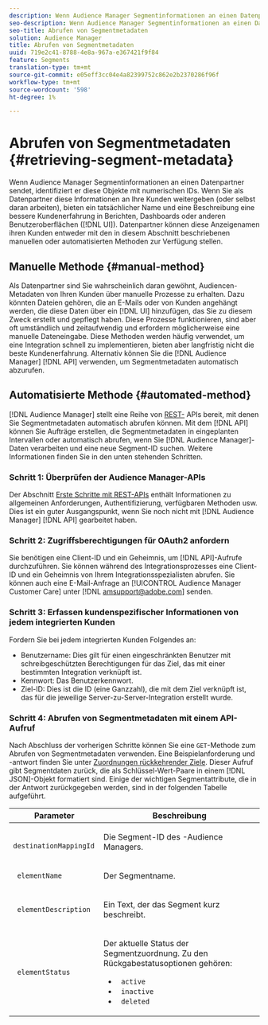 ```yaml
---
description: Wenn Audience Manager Segmentinformationen an einen Datenpartner sendet, identifiziert er diese Objekte mit numerischen IDs. Wenn Sie als Datenpartner diese Informationen an Ihre Kunden weitergeben (oder selbst daran arbeiten), bieten ein tatsächlicher Name und eine Beschreibung eine bessere Kundenerfahrung in Berichten, Dashboards oder anderen Benutzeroberflächen (UI). Datenpartner können diese Anzeigenamen ihren Kunden entweder mit den in diesem Abschnitt beschriebenen manuellen oder automatisierten Methoden zur Verfügung stellen.
seo-description: Wenn Audience Manager Segmentinformationen an einen Datenpartner sendet, identifiziert er diese Objekte mit numerischen IDs. Wenn Sie als Datenpartner diese Informationen an Ihre Kunden weitergeben (oder selbst daran arbeiten), bieten ein tatsächlicher Name und eine Beschreibung eine bessere Kundenerfahrung in Berichten, Dashboards oder anderen Benutzeroberflächen (UI). Datenpartner können diese Anzeigenamen ihren Kunden entweder mit den in diesem Abschnitt beschriebenen manuellen oder automatisierten Methoden zur Verfügung stellen.
seo-title: Abrufen von Segmentmetadaten
solution: Audience Manager
title: Abrufen von Segmentmetadaten
uuid: 719e2c41-8788-4e8a-967a-e367421f9f84
feature: Segments
translation-type: tm+mt
source-git-commit: e05eff3cc04e4a82399752c862e2b2370286f96f
workflow-type: tm+mt
source-wordcount: '598'
ht-degree: 1%

---
```



# Abrufen von Segmentmetadaten {#retrieving-segment-metadata}

Wenn Audience Manager Segmentinformationen an einen Datenpartner sendet, identifiziert er diese Objekte mit numerischen IDs. Wenn Sie als Datenpartner diese Informationen an Ihre Kunden weitergeben (oder selbst daran arbeiten), bieten ein tatsächlicher Name und eine Beschreibung eine bessere Kundenerfahrung in Berichten, Dashboards oder anderen Benutzeroberflächen ([!DNL UI]). Datenpartner können diese Anzeigenamen ihren Kunden entweder mit den in diesem Abschnitt beschriebenen manuellen oder automatisierten Methoden zur Verfügung stellen.

## Manuelle Methode {#manual-method}

Als Datenpartner sind Sie wahrscheinlich daran gewöhnt, Audiencen-Metadaten von Ihren Kunden über manuelle Prozesse zu erhalten. Dazu könnten Dateien gehören, die an E-Mails oder von Kunden angehängt werden, die diese Daten über ein [!DNL UI] hinzufügen, das Sie zu diesem Zweck erstellt und gepflegt haben. Diese Prozesse funktionieren, sind aber oft umständlich und zeitaufwendig und erfordern möglicherweise eine manuelle Dateneingabe. Diese Methoden werden häufig verwendet, um eine Integration schnell zu implementieren, bieten aber langfristig nicht die beste Kundenerfahrung. Alternativ können Sie die [!DNL Audience Manager] [!DNL API] verwenden, um Segmentmetadaten automatisch abzurufen.

## Automatisierte Methode {#automated-method}

[!DNL Audience Manager] stellt eine Reihe von  [REST-](../../api/rest-api-main/rest-api-main.md) APIs bereit, mit denen Sie Segmentmetadaten automatisch abrufen können. Mit dem [!DNL API] können Sie Aufträge erstellen, die Segmentmetadaten in eingeplanten Intervallen oder automatisch abrufen, wenn Sie [!DNL Audience Manager]-Daten verarbeiten und eine neue Segment-ID suchen. Weitere Informationen finden Sie in den unten stehenden Schritten.

### Schritt 1: Überprüfen der Audience Manager-APIs

Der Abschnitt [Erste Schritte mit REST-APIs](../../api/rest-api-main/aam-api-getting-started.md) enthält Informationen zu allgemeinen Anforderungen, Authentifizierung, verfügbaren Methoden usw. Dies ist ein guter Ausgangspunkt, wenn Sie noch nicht mit [!DNL Audience Manager] [!DNL API] gearbeitet haben.

### Schritt 2: Zugriffsberechtigungen für OAuth2 anfordern

Sie benötigen eine Client-ID und ein Geheimnis, um [!DNL API]-Aufrufe durchzuführen. Sie können während des Integrationsprozesses eine Client-ID und ein Geheimnis von Ihrem Integrationsspezialisten abrufen. Sie können auch eine E-Mail-Anfrage an [!UICONTROL Audience Manager Customer Care] unter [!DNL amsupport@adobe.com] senden.

### Schritt 3: Erfassen kundenspezifischer Informationen von jedem integrierten Kunden

Fordern Sie bei jedem integrierten Kunden Folgendes an:

* Benutzername: Dies gilt für einen eingeschränkten Benutzer mit schreibgeschützten Berechtigungen für das Ziel, das mit einer bestimmten Integration verknüpft ist.
* Kennwort: Das Benutzerkennwort.
* Ziel-ID: Dies ist die ID (eine Ganzzahl), die mit dem Ziel verknüpft ist, das für die jeweilige Server-zu-Server-Integration erstellt wurde.

### Schritt 4: Abrufen von Segmentmetadaten mit einem API-Aufruf

Nach Abschluss der vorherigen Schritte können Sie eine `GET`-Methode zum Abrufen von Segmentmetadaten verwenden. Eine Beispielanforderung und -antwort finden Sie unter [Zuordnungen rückkehrender Ziele](../../api/rest-api-main/aam-api-destinations/aam-api-retrieve-destinations.md#return-dest-mappings). Dieser Aufruf gibt Segmentdaten zurück, die als Schlüssel-Wert-Paare in einem [!DNL JSON]-Objekt formatiert sind. Einige der wichtigen Segmentattribute, die in der Antwort zurückgegeben werden, sind in der folgenden Tabelle aufgeführt.

<table id="table_446384AE9A36408A9C570CB7DB72C3D6"> 
 <thead> 
  <tr> 
   <th colname="col1" class="entry"> Parameter </th> 
   <th colname="col2" class="entry"> Beschreibung </th> 
  </tr> 
 </thead>
 <tbody> 
  <tr> 
   <td colname="col1"> <p> <code> destinationMappingId</code> </p> </td> 
   <td colname="col2"> <p>Die Segment-ID des <span class="keyword">-Audience Managers</span>. </p> </td> 
  </tr> 
  <tr> 
   <td colname="col1"> <p> <code> elementName</code> </p> </td> 
   <td colname="col2"> <p>Der Segmentname. </p> </td> 
  </tr> 
  <tr> 
   <td colname="col1"> <p> <code> elementDescription</code> </p> </td> 
   <td colname="col2"> <p>Ein Text, der das Segment kurz beschreibt. </p> </td> 
  </tr> 
  <tr> 
   <td colname="col1"> <p> <code> elementStatus</code> </p> </td> 
   <td colname="col2"> <p>Der aktuelle Status der Segmentzuordnung. Zu den Rückgabestatusoptionen gehören: </p> 
    <ul id="ul_BA3A1F5A773D4ECD9A1A3A1118BDDA8A"> 
     <li id="li_A12B858BD0AD4F35BCD50A4D113D86FF"> <code> active</code> </li> 
     <li id="li_98C04A861C2D4364B5FBD24498E8E9C5"> <code> inactive</code> </li> 
     <li id="li_1913A10948894FF3B507C0A3FE775CC1"> <code> deleted</code> </li> 
    </ul> </td> 
  </tr> 
 </tbody> 
</table>